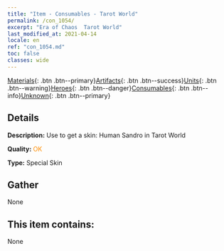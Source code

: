 ```yaml
---
title: "Item - Consumables - Tarot World"
permalink: /con_1054/
excerpt: "Era of Chaos  Tarot World"
last_modified_at: 2021-04-14
locale: en
ref: "con_1054.md"
toc: false
classes: wide
---
```

 [Materials](/Items/){: .btn .btn--primary}[Artifacts](/Items/Artifacts/){: .btn .btn--success}[Units](/Items/Units/){: .btn .btn--warning}[Heroes](/Items/Heroes/){: .btn .btn--danger}[Consumables](/Items/Consumables/){: .btn .btn--info}[Unknown](/Items/Unknown/){: .btn .btn--primary}

## Details
 **Description:** Use to get a skin: Human Sandro in Tarot World

 **Quality:** <span style="color: #FF8C00">OK</span>

 **Type:** Special Skin

## Gather

  None

## This item contains:

  None

